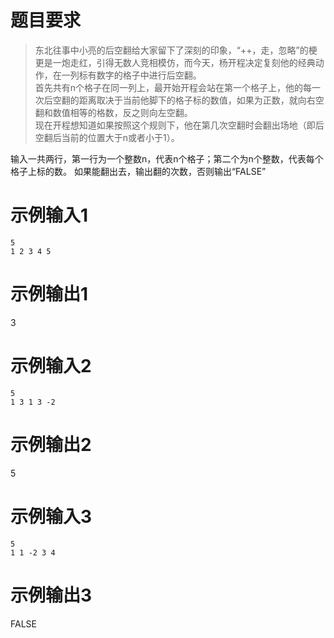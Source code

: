 # 题目要求
> 东北往事中小亮的后空翻给大家留下了深刻的印象，“++，走，忽略”的梗更是一炮走红，引得无数人竞相模仿，而今天，杨开程决定复刻他的经典动作，在一列标有数字的格子中进行后空翻。<br>
首先共有n个格子在同一列上，最开始开程会站在第一个格子上，他的每一次后空翻的距离取决于当前他脚下的格子标的数值，如果为正数，就向右空翻和数值相等的格数，反之则向左空翻。<br>
现在开程想知道如果按照这个规则下，他在第几次空翻时会翻出场地（即后空翻后当前的位置大于n或者小于1）。

输入一共两行，第一行为一个整数n，代表n个格子；第二个为n个整数，代表每个格子上标的数。
如果能翻出去，输出翻的次数，否则输出“FALSE”
# 示例输入1
```
5
1 2 3 4 5
```
# 示例输出1
3
# 示例输入2
```
5
1 3 1 3 -2
```
# 示例输出2
5
# 示例输入3
```
5
1 1 -2 3 4
```
# 示例输出3
FALSE
